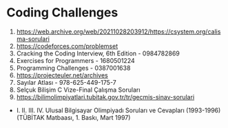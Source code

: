 # Coding Challenges
1) https://web.archive.org/web/20211028203912/https://csystem.org/calisma-sorulari
2) https://codeforces.com/problemset
3) Cracking the Coding Interview, 6th Edition - 0984782869
4) Exercises for Programmers - 1680501224
5) Programming Challenges - 0387001638
6) https://projecteuler.net/archives
7) Sayılar Atlası - 978-625-449-175-7
8) Selçuk Bilişim C Vize-Final Çalışma Soruları
9) https://bilimolimpiyatlari.tubitak.gov.tr/tr/gecmis-sinav-sorulari
* I. II. III. IV. Ulusal Bilgisayar Olimpiyadı Soruları ve Cevapları (1993-1996) (TÜBİTAK Matbaası, 1. Baskı, Mart 1997)
